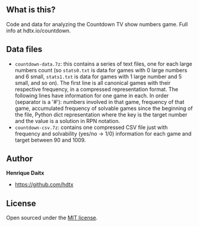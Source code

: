 ## What is this?

Code and data for analyzing the Countdown TV show numbers game. Full info at hdtx.io/countdown.

## Data files

* `countdown-data.7z`: this contains a series of text files, one for each large numbers count (so `stats0.txt` is data for games with 0 large numbers and 6 small,  `stats1.txt` is data for games with 1 large number and 5 small, and so on). The first line is all canonical games with their respective frequency, in a compressed representation format. The following lines have information for one game in each. In order (separator is a '#'): numbers involved in that game, frequency of that game, accumulated frequency of solvable games since the beginning of the file, Python dict representation where the key is the target number and the value is a solution in RPN notation.
* `countdown-csv.7z`: contains one compressed CSV file just with frequency and solvability (yes/no -> 1/0) information for each game and target between 90 and 1009.

## Author

**Henrique Daitx**
- <https://github.com/hdtx>

## License

Open sourced under the [MIT license](LICENSE.md).
